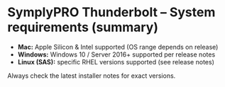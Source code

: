 # SymplyPRO Thunderbolt – System requirements (summary)

- **Mac:** Apple Silicon & Intel supported (OS range depends on release)
- **Windows:** Windows 10 / Server 2016+ supported per release notes
- **Linux (SAS):** specific RHEL versions supported (see release notes)

Always check the latest installer notes for exact versions.
